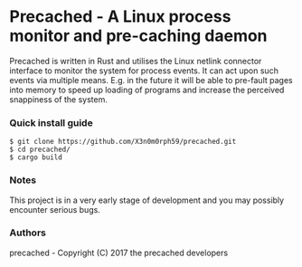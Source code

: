 # Precached - A Linux process monitor and pre-caching daemon
Precached is written in Rust and utilises the Linux netlink connector interface
to monitor the system for process events. It can act upon such events via
multiple means. E.g. in the future it will be able to pre-fault pages into
memory to speed up loading of programs and increase the
perceived snappiness of the system.

### Quick install guide
    $ git clone https://github.com/X3n0m0rph59/precached.git  
    $ cd precached/
    $ cargo build

### Notes
This project is in a very early stage of development and you may
possibly encounter serious bugs.

### Authors
precached - Copyright (C) 2017 the precached developers
